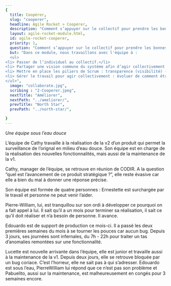 ```yaml
---
{
  title: Coopérer,
  slug: "cooperer",
  headline: Agile Rocket > Coopérer,
  description: "Comment s’appuyer sur le collectif pour prendre les bonnes décisions ?",
  layout: agile-rocket-module.html,
  id: agile-rocket-cooperer,
  priority: 1,
  question: "Comment s’appuyer sur le collectif pour prendre les bonnes décisions ?",
  but: "Dans ce module, nous travaillons avec l'équipe à :
  <ul>
<li> Passer de l’individuel au collectif.</li>
<li> Partager une vision commune du système afin d’agir collectivement en s’appuyant sur les bonnes informations.</li>
<li> Mettre en place les piliers de Scrum : transparence (visibilité) - inspection - adaptation - itération.</li>
<li> Gérer le travail pour agir collectivement : évoluer de comment être occupé à 100% sur le projet vers comment contribuer au collectif pour l’aider à réussir son challenge.</li>
</ul>",
  image: "collaborate.jpg",
  scribing : "2-Cooperer.jpeg",
  nextTitle: "Améliorer",
  nextPath: "../ameliorer/",
  prevTitle: "North Star",
  prevPath: "../north-star/",

}
---
```

*Une équipe sous l’eau douce*

L’équipe de Cathy travaille à la réalisation de la v2 d’un produit qui permet la surveillance de l’orignal en milieu d’eau douce.
Son équipe est en charge de la réalisation des nouvelles fonctionnalités, mais aussi de la maintenance de la v1.

Cathy, manager de l’équipe, se retrouve en réunion de CODIR. A la question “quel est l’avancement de ce produit stratégique ?”, elle reste évasive car elle a bien du mal à donner une réponse précise.

Son équipe est formée de quatre personnes : 
Ernestette est surchargée par le travail et personne ne peut venir l’aider.

Pierre-William, lui, est tranquillou sur son ordi à développer ce pourquoi on a fait appel à lui.
Il sait qu’il a un mois pour terminer sa réalisation, il sait ce qu’il doit réaliser et n’a besoin de personne. Il avance. 

Edouardo est de support de production ce mois-ci. Il a passé les deux premières semaines du mois à se tourner les pouces car aucun bug. 
Depuis 3 jours, ses journées  sont infernales, du 7h - 22h pour traiter un tas d’anomalies remontées sur une fonctionnalité.

Lucette est nouvelle arrivante dans l’équipe, elle est junior et travaille aussi à la maintenance de la v1. Depuis deux jours, elle se retrouve bloquée par un bug coriace. C’est l’horreur, elle ne sait pas à qui s’adresser. Edouardo est sous l’eau, PierreWilliam lui répond que ce n’est pas son problème et Pabuelito, aussi sur la maintenance, est malheureusement en congés pour 3 semaines encore.